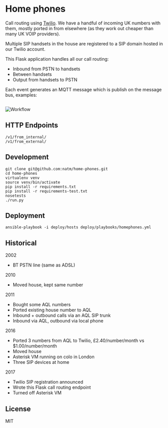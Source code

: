 # Home phones

Call routing using [Twilio](http://www.twilio.com). We have a handful of incoming UK numbers with them, mostly ported in from elsewhere (as they work out cheaper than many UK VOIP providers).

Multiple SIP handsets in the house are registered to a SIP domain hosted in our Twilio account.

This Flask application handles all our call routing:

* Inbound from PSTN to handsets
* Between handsets
* Output from handsets to PSTN

Each event generates an MQTT message which is publish on the message bus, examples:

```

```

![Workflow](https://raw.github.com/natm/home-phones/master/docs/workflow.png)

## HTTP Endpoints

```
/v1/from_internal/
/v1/from_external/
```

## Development

```
git clone git@github.com:natm/home-phones.git
cd home-phones
virtualenv venv
source venv/bin/activate
pip install -r requirements.txt
pip install -r requirements-test.txt
nosetests
./run.py
```

## Deployment

```
ansible-playbook -i deploy/hosts deploy/playbooks/homephones.yml
```

## Historical

2002

* BT PSTN line (same as ADSL)

2010

* Moved house, kept same number

2011

* Bought some AQL numbers
* Ported existing house number to AQL
* Inbound + outbound calls via an AQL SIP trunk
* Inbound via AQL, outbound via local phone

2016

* Ported 3 numbers from AQL to Twilio, £2.40/number/month vs $1.00/number/month
* Moved house
* Asterisk VM running on colo in London
* Three SIP devices at home

2017

* Twilio SIP registration announced
* Wrote this Flask call routing endpoint
* Turned off Asterisk VM

## License

MIT

